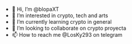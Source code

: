 - 👋 Hi, I’m @blopaXT
- 👀 I’m interested in crypto, tech and arts
- 🌱 I’m currently learning crypto in general
- 💞️ I’m looking to collaborate on crypto proyecta
- 📫 How to reach me @LosKy293 on telegram

<!---
blopaXT/blopaXT is a ✨ special ✨ repository because its `README.md` (this file) appears on your GitHub profile.
You can click the Preview link to take a look at your changes.
--->
